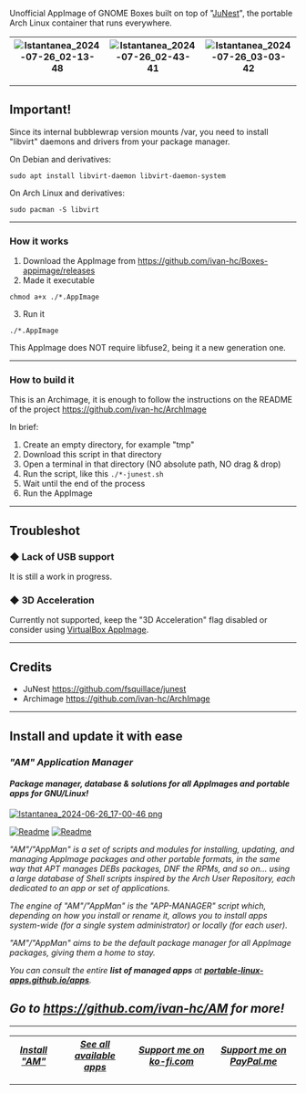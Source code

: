 Unofficial AppImage of GNOME Boxes built on top of "[JuNest](https://github.com/fsquillace/junest)", the portable Arch Linux container that runs everywhere.

| ![Istantanea_2024-07-26_02-13-48](https://github.com/user-attachments/assets/55634de4-b572-4df4-bc1f-804f5f5f7e80) | ![Istantanea_2024-07-26_02-43-41](https://github.com/user-attachments/assets/d848e5bb-697b-45ea-8ae2-bb00118a828a) | ![Istantanea_2024-07-26_03-03-42](https://github.com/user-attachments/assets/0890c0e6-f23c-4abc-acc8-42a5db0b138b) |
| - | - | - |

---------------------------------

## Important!
Since its internal bubblewrap version mounts /var, you need to install "libvirt" daemons and drivers from your package manager.

On Debian and derivatives:
```
sudo apt install libvirt-daemon libvirt-daemon-system
```
On Arch Linux and derivatives:
```
sudo pacman -S libvirt
```

---------------------------------

### How it works

1. Download the AppImage from https://github.com/ivan-hc/Boxes-appimage/releases
2. Made it executable
```
chmod a+x ./*.AppImage
```
3. Run it
```
./*.AppImage
```
This AppImage does NOT require libfuse2, being it a new generation one.

---------------------------------

### How to build it

This is an Archimage, it is enough to follow the instructions on the README of the project https://github.com/ivan-hc/ArchImage

In brief:
1. Create an empty directory, for example "tmp"
2. Download this script in that directory
3. Open a terminal in that directory (NO absolute path, NO drag & drop)
4. Run the script, like this `./*-junest.sh`
5. Wait until the end of the process
6. Run the AppImage

---------------------------------

## Troubleshot

### ◆ Lack of USB support
It is still a work in progress.

### ◆ 3D Acceleration
Currently not supported, keep the "3D Acceleration" flag disabled or consider using [VirtualBox AppImage](https://github.com/ivan-hc/VirtualBox-appimage).

---------------------------------

## Credits

- JuNest https://github.com/fsquillace/junest
- Archimage https://github.com/ivan-hc/ArchImage

------------------------------------------------------------------------

## Install and update it with ease

### *"*AM*" Application Manager* 
#### *Package manager, database & solutions for all AppImages and portable apps for GNU/Linux!*

[![Istantanea_2024-06-26_17-00-46 png](https://github.com/ivan-hc/AM/assets/88724353/671f5eb0-6fb6-4392-b45e-af0ea9271d9b)](https://github.com/ivan-hc/AM)

[![Readme](https://img.shields.io/github/stars/ivan-hc/AM?label=%E2%AD%90&style=for-the-badge)](https://github.com/ivan-hc/AM/stargazers) [![Readme](https://img.shields.io/github/license/ivan-hc/AM?label=&style=for-the-badge)](https://github.com/ivan-hc/AM/blob/main/LICENSE)

*"AM"/"AppMan" is a set of scripts and modules for installing, updating, and managing AppImage packages and other portable formats, in the same way that APT manages DEBs packages, DNF the RPMs, and so on... using a large database of Shell scripts inspired by the Arch User Repository, each dedicated to an app or set of applications.*

*The engine of "AM"/"AppMan" is the "APP-MANAGER" script which, depending on how you install or rename it, allows you to install apps system-wide (for a single system administrator) or locally (for each user).*

*"AM"/"AppMan" aims to be the default package manager for all AppImage packages, giving them a home to stay.*

*You can consult the entire **list of managed apps** at [**portable-linux-apps.github.io/apps**](https://portable-linux-apps.github.io/apps).*

## *Go to *https://github.com/ivan-hc/AM* for more!*

------------------------------------------------------------------------

| [***Install "AM"***](https://github.com/ivan-hc/AM) | [***See all available apps***](https://portable-linux-apps.github.io) | [***Support me on ko-fi.com***](https://ko-fi.com/IvanAlexHC) | [***Support me on PayPal.me***](https://paypal.me/IvanAlexHC) |
| - | - | - | - |

------------------------------------------------------------------------
